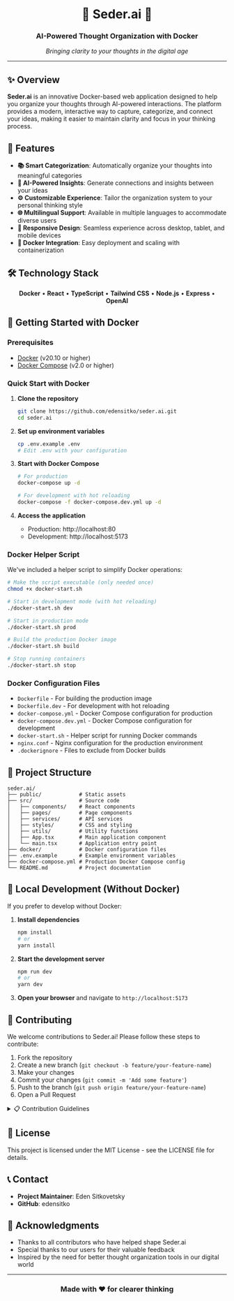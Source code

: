 <div align="center">

# 🧠 Seder.ai 🧠

### AI-Powered Thought Organization with Docker


*Bringing clarity to your thoughts in the digital age*

</div>

---

## ✨ Overview

**Seder.ai** is an innovative Docker-based web application designed to help you organize your thoughts through AI-powered interactions. The platform provides a modern, interactive way to capture, categorize, and connect your ideas, making it easier to maintain clarity and focus in your thinking process.

## 🚀 Features

- **📚 Smart Categorization**: Automatically organize your thoughts into meaningful categories
- **🤖 AI-Powered Insights**: Generate connections and insights between your ideas
- **⚙️ Customizable Experience**: Tailor the organization system to your personal thinking style
- **🌐 Multilingual Support**: Available in multiple languages to accommodate diverse users
- **📱 Responsive Design**: Seamless experience across desktop, tablet, and mobile devices
- **🐳 Docker Integration**: Easy deployment and scaling with containerization

## 🛠️ Technology Stack

<div align="center">

**Docker** • **React** • **TypeScript** • **Tailwind CSS** • **Node.js** • **Express** • **OpenAI**

</div>

## 🚦 Getting Started with Docker

### Prerequisites

- [Docker](https://docs.docker.com/get-docker/) (v20.10 or higher)
- [Docker Compose](https://docs.docker.com/compose/install/) (v2.0 or higher)

### Quick Start with Docker

1. **Clone the repository**
   ```bash
   git clone https://github.com/edensitko/seder.ai.git
   cd seder.ai
   ```

2. **Set up environment variables**
   ```bash
   cp .env.example .env
   # Edit .env with your configuration
   ```

3. **Start with Docker Compose**
   ```bash
   # For production
   docker-compose up -d
   
   # For development with hot reloading
   docker-compose -f docker-compose.dev.yml up -d
   ```

4. **Access the application**
   - Production: http://localhost:80
   - Development: http://localhost:5173

### Docker Helper Script

We've included a helper script to simplify Docker operations:

```bash
# Make the script executable (only needed once)
chmod +x docker-start.sh

# Start in development mode (with hot reloading)
./docker-start.sh dev

# Start in production mode
./docker-start.sh prod

# Build the production Docker image
./docker-start.sh build

# Stop running containers
./docker-start.sh stop
```

### Docker Configuration Files

- `Dockerfile` - For building the production image
- `Dockerfile.dev` - For development with hot reloading
- `docker-compose.yml` - Docker Compose configuration for production
- `docker-compose.dev.yml` - Docker Compose configuration for development
- `docker-start.sh` - Helper script for running Docker commands
- `nginx.conf` - Nginx configuration for the production environment
- `.dockerignore` - Files to exclude from Docker builds

## 📂 Project Structure

```
seder.ai/
├── public/            # Static assets
├── src/               # Source code
│   ├── components/    # React components
│   ├── pages/         # Page components
│   ├── services/      # API services
│   ├── styles/        # CSS and styling
│   ├── utils/         # Utility functions
│   ├── App.tsx        # Main application component
│   └── main.tsx       # Application entry point
├── docker/            # Docker configuration files
├── .env.example       # Example environment variables
├── docker-compose.yml # Production Docker Compose config
└── README.md          # Project documentation
```

## 🔧 Local Development (Without Docker)

If you prefer to develop without Docker:

1. **Install dependencies**
   ```bash
   npm install
   # or
   yarn install
   ```

2. **Start the development server**
   ```bash
   npm run dev
   # or
   yarn dev
   ```

3. **Open your browser** and navigate to `http://localhost:5173`

## 🤝 Contributing

We welcome contributions to Seder.ai! Please follow these steps to contribute:

1. Fork the repository
2. Create a new branch (`git checkout -b feature/your-feature-name`)
3. Make your changes
4. Commit your changes (`git commit -m 'Add some feature'`)
5. Push to the branch (`git push origin feature/your-feature-name`)
6. Open a Pull Request

<details>
<summary>📋 Contribution Guidelines</summary>
<br>

### Code Style
- Follow the existing code style
- Use meaningful variable and function names
- Write comments for complex logic

### Commit Messages
- Use clear and meaningful commit messages
- Reference issue numbers when applicable

### Testing
- Add tests for new features
- Ensure all tests pass before submitting a PR
</details>

## 📄 License

This project is licensed under the MIT License - see the LICENSE file for details.

## 📞 Contact

- **Project Maintainer**: Eden Sitkovetsky
- **GitHub**: edensitko

## 🙏 Acknowledgments

- Thanks to all contributors who have helped shape Seder.ai
- Special thanks to our users for their valuable feedback
- Inspired by the need for better thought organization tools in our digital world

---

<div align="center">

### Made with ❤️ for clearer thinking

</div>
